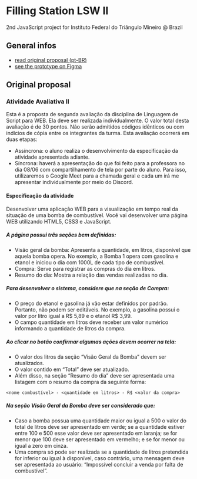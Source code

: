 # Filling Station LSW II
2nd JavaScript project for Instituto Federal do Triângulo Mineiro @ Brazil

## General infos
* [read original proposal (pt-BR)](#general-infos)
* [see the prototype on Figma](https://www.figma.com/file/zKg0S3bWPGTMGzunwCxTRb/IFTM-Avalia%C3%A7%C3%A3o-2)

## Original proposal 
### Atividade Avaliativa II
Esta é a proposta de segunda avaliação da disciplina de Linguagem de Script para WEB. Ela deve ser realizada individualmente. 
O valor total desta avaliação é de 30 pontos. Não serão admitidos códigos idênticos ou com indícios de cópia entre os integrantes da turma. Esta avaliação ocorrerá em duas etapas:
- Assíncrona: o aluno realiza o desenvolvimento da especificação da atividade apresentada adiante.
- Síncrona: haverá a apresentação do que foi feito para a professora no dia 08/06 com compartilhamento de tela por parte do aluno. Para isso, utilizaremos o Google Meet para a chamada geral e cada um irá me apresentar individualmente por meio do Discord.

#### Especificação da atividade
Desenvolver uma aplicação WEB para a visualização em tempo real da situação de uma bomba de combustível. Você vai desenvolver uma página WEB utilizando HTML5, CSS3 e JavaScript.

##### A página possui três seções bem definidas:
- Visão geral da bomba: Apresenta a quantidade, em litros, disponível que aquela bomba opera. No exemplo, a Bomba 1 opera com gasolina e etanol e iniciou o dia com 1000L de cada tipo de combustível.
- Compra: Serve para registrar as compras do dia em litros.
- Resumo do dia: Mostra a relação das vendas realizadas no dia.

##### Para desenvolver o sistema, considere que na seção de Compra:
- O preço do etanol e gasolina já vão estar definidos por padrão. Portanto, não podem ser editáveis. No exemplo, a gasolina possui o valor por litro igual a R$ 5,89 e o etanol R$ 3,99.
- O campo quantidade em litros deve receber um valor numérico informando a quantidade de litros da compra.

##### Ao clicar no botão confirmar algumas ações devem ocorrer na tela:
- O valor dos litros da seção “Visão Geral da Bomba” devem ser atualizados.
- O valor contido em “Total” deve ser atualizado.
- Além disso, na seção “Resumo do dia” deve ser apresentada uma listagem com o resumo da compra da seguinte forma:
```
<nome combustível> - <quantidade em litros> - R$ <valor da compra>
```

##### Na seção Visão Geral da Bomba deve ser considerado que:
- Caso a bomba possua uma quantidade maior ou igual a 500 o valor do total de litros deve ser apresentado em verde; se a quantidade estiver entre 100 e 500 esse valor deve ser apresentado em laranja; se for menor que 100 deve ser apresentado em vermelho; e se for menor ou igual a zero em cinza.
- Uma compra só pode ser realizada se a quantidade de litros pretendida for inferior ou igual à disponível, caso contrário, uma mensagem deve ser apresentada ao usuário: “Impossível concluir a venda por falta de combustível”.
